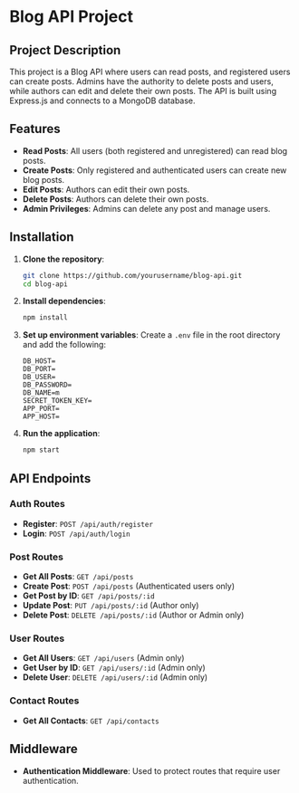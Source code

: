 # Blog API Project

## Project Description

This project is a Blog API where users can read posts, and registered users can create posts. Admins have the authority to delete posts and users, while authors can edit and delete their own posts. The API is built using Express.js and connects to a MongoDB database.

## Features

- **Read Posts**: All users (both registered and unregistered) can read blog posts.
- **Create Posts**: Only registered and authenticated users can create new blog posts.
- **Edit Posts**: Authors can edit their own posts.
- **Delete Posts**: Authors can delete their own posts.
- **Admin Privileges**: Admins can delete any post and manage users.

## Installation

1. **Clone the repository**:
    ```sh
    git clone https://github.com/yourusername/blog-api.git
    cd blog-api
    ```

2. **Install dependencies**:
    ```sh
    npm install
    ```

3. **Set up environment variables**:
    Create a `.env` file in the root directory and add the following:
    ```env
    DB_HOST=
    DB_PORT=
    DB_USER=
    DB_PASSWORD=
    DB_NAME=m
    SECRET_TOKEN_KEY=
    APP_PORT=
    APP_HOST=
    ```

4. **Run the application**:
    ```sh
    npm start
    ```

## API Endpoints

### Auth Routes

- **Register**: `POST /api/auth/register`
- **Login**: `POST /api/auth/login`

### Post Routes

- **Get All Posts**: `GET /api/posts`
- **Create Post**: `POST /api/posts` (Authenticated users only)
- **Get Post by ID**: `GET /api/posts/:id`
- **Update Post**: `PUT /api/posts/:id` (Author only)
- **Delete Post**: `DELETE /api/posts/:id` (Author or Admin only)

### User Routes

- **Get All Users**: `GET /api/users` (Admin only)
- **Get User by ID**: `GET /api/users/:id` (Admin only)
- **Delete User**: `DELETE /api/users/:id` (Admin only)

### Contact Routes

- **Get All Contacts**: `GET /api/contacts`

## Middleware

- **Authentication Middleware**: Used to protect routes that require user authentication.

